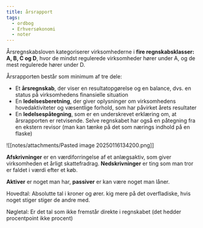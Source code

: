 ```yaml
---
title: årsrapport
tags:
  - ordbog
  - Erhversøkonomi
  - noter
---
```

Årsregnskabsloven kategoriserer virksomhederne i **fire regnskabsklasser: A, B, C og D**, hvor de mindst regulerede virksomheder hører under A, og de mest regulerede hører under D.

Årsrapporten består som minimum af tre dele:

- Et **årsregnskab**, der viser en resultatopgørelse og en balance, dvs. en status på virksomhedens finansielle situation
- En **ledelsesberetning**, der giver oplysninger om virksomhedens hovedaktiviteter og væsentlige forhold, som har påvirket årets resultater
- En **ledelsespåtegning**, som er en underskrevet erklæring om, at årsrapporten er retvisende. Selve regnskabet har også en påtegning fra en ekstern revisor (man kan tænke på det som nærings indhold på en flaske)

![[notes/attachments/Pasted image 20250116134200.png]]

**Afskrivninger** er en værdiforringelse af et anlægsaktiv, som giver virksomheden et årligt skattefradrag.
**Nedskrivninger** er ting som man tror er faldet i værdi efter et køb.

**Aktiver** er noget man har, **passiver** er kan være noget man låner. 


Hovedtal: Absolutte tal i kroner og ører. kig mere på det overfladiske, hvis noget stiger stiger de andre med.

Nøgletal: Er det tal som ikke fremstår direkte i regnskabet (det hedder procentpoint ikke procent)